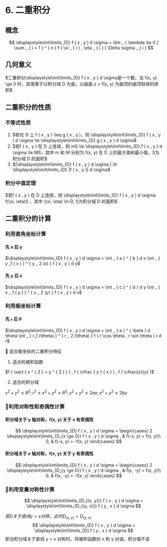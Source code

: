 # 6. 二重积分

## 概念

$$
\displaystyle\iint\limits_{D} f ( x , y ) d \sigma = \lim _ { \lambda \to 0 } \sum _ { i = 1 } ^ { n } f ( \xi _ { i } , \eta _ { i } ) \Delta \sigma _ { i }
$$

## 几何意义

$二重积分\displaystyle\iint\limits_{D} f ( x , y ) d \sigma是一个数，当 f(x, y) \ge 0 时，其值等于以积分域 D 为底，以曲面 z = f(x, y) 为曲顶的曲顶柱体的体积$

## 二重积分的性质

### 不等式性质

1. $若在 D 上 f ( x , y ) \leq g ( x , y )，则 \displaystyle\iint\limits_{D} f ( x , y ) d \sigma  \le \displaystyle\iint\limits_{D} g ( x , y ) d \sigma$
2. $若f ( x , y ) 在 D 上连续，则 mS \le \displaystyle\iint\limits_{D} f ( x , y ) d \sigma \le MS，其中 m 和 M 分别为 f(x, y) 在 D 上的最大值和最小值，S为积分域 D 的面积$
3. $|\displaystyle\iint\limits_{D} f ( x , y ) d \sigma |  \lt \displaystyle\iint\limits_{D} |f ( x , y )| d \sigma$

### 积分中值定理

$若f ( x , y ) 在 D 上连续，则 \displaystyle\iint\limits_{D} f ( x , y ) d \sigma  f(\xi, \eta)S ，其中 (\xi, \eta) \in D, S为积分域 D 的面积$

## 二重积分的计算

### 利用直角坐标计算

#### 先 x 后 y

$\displaystyle\iint\limits_{D} f ( x , y ) d \sigma = \int _ { a } ^ { b } d x \int _ { y _1 ( x ) } ^ { y _ 2 (x) } f ( x , y ) d y$

#### 先 y 后 x

$\displaystyle\iint\limits_{D} f ( x , y ) d \sigma = \int _ { c } ^ { d } d y \int _ { x _ 1 ( y ) } ^ { x _ 2 (y) } f ( x , y ) d x$

### 利用极坐标计算

#### 先 𝓇 后 θ

$\displaystyle\iint\limits_{D} f ( x , y ) d \sigma = \int _ { a } ^ { \beta } d \theta \int _ { r_1 (\theta) } ^ { r _ 2 (\theta) } f ( r \cos \theta , r \sin \theta ) r d r$

:star2: 适合极坐标的二重积分特征

1. 适合的被积函数

$f ( \sqrt { x ^ { 2 } + y ^ { 2 } } ) , f ( \cfrac { y } { x } ) , f ( \cfrac{x}{y} )$

2. 适合的积分域

$x ^ { 2 } + y ^ { 2 } \leq R ^ { 2 } ; r ^ { 2 } \leq x ^ { 2 } + y ^ { 2 } \leq R ^ { 2 } ; x ^ { 2 } + y ^ { 2 } \leq 2 a x ; x ^ { 2 } + y ^ { 2 } \leq 2 b y$

### :star2:利用对称性和奇偶性计算

#### 积分域关于 y 轴对称，f(x, y) 关于 x 有奇偶性

$$
\displaystyle\iint\limits_{D} f ( x , y ) d \sigma = \begin{cases}
    2 \displaystyle\iint\limits_{D_{x \ge 0}} f ( x , y ) d \sigma , & f(-x, y) = f(x, y)\\
    0,       & f(-x, y) = -f(x, y)
\end{cases}
$$

#### 积分域关于 x 轴对称，f(x, y) 关于 y 有奇偶性

$$
\displaystyle\iint\limits_{D} f ( x , y ) d \sigma = \begin{cases}
    2 \displaystyle\iint\limits_{D_{y \ge 0}} f ( x , y ) d \sigma , & f(x, -y) = f(x, y)\\
    0,       & f(x, -y) = -f(x, y)
\end{cases}
$$

### :star2:利用变量对称性计算

$$
\displaystyle\iint\limits_{D_{(x, y)}} f ( x , y ) d \sigma  = \displaystyle\iint\limits_{D_{(y, x)}} f ( y , x ) d \sigma
$$

$若D关于直线 y = x 对称，此时 D_{(x, y)} = D_{(y, x)}$
$$
\displaystyle\iint\limits_{D} f ( x , y ) d \sigma  = \displaystyle\iint\limits_{D} f ( y , x ) d \sigma
$$
即当积分域关于直线 y = x 对称时，将被积函数的 x 和 y 对调，积分值不变